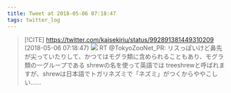 ```yaml
---
title: Tweet at 2018-05-06 07:18:47
tags: twitter_log
---
```


> [!CITE] https://twitter.com/kaisekiriu/status/992891381449310209 (2018-05-06 07:18:47)
> ![](https://twitter.com/kaisekiriu/status/992891381449310209)
> RT @TokyoZooNet_PR: リスっぽいけど鼻先が尖っていたりして、かつてはモグラ類に含められることもあり、モグラ類の一グループである shrewの名を使って英語では treeshrewと呼ばれますが、shrewは日本語でトガリネズミで「ネズミ」がつくからややこしい……
